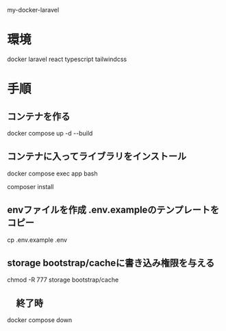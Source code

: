 my-docker-laravel
# 環境
docker laravel react typescript tailwindcss

# 手順
## コンテナを作る
docker compose up -d --build

## コンテナに入ってライブラリをインストール
docker compose exec app bash 

composer install

## envファイルを作成 .env.exampleのテンプレートをコピー
cp .env.example .env

## storage bootstrap/cacheに書き込み権限を与える
chmod -R 777 storage bootstrap/cache

## 　終了時　
docker compose down
